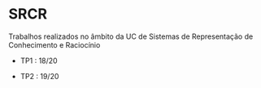 # SRCR
Trabalhos realizados no âmbito da UC de Sistemas de Representação de Conhecimento e Raciocínio

* TP1 : 18/20

* TP2 : 19/20


